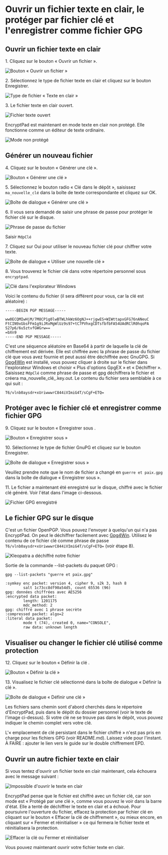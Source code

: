# Ouvrir un fichier texte en clair, le protéger par fichier clé et l'enregistrer comme fichier GPG

## Ouvrir un fichier texte en clair

1\. Cliquez sur le bouton «&nbsp;Ouvrir un fichier&nbsp;».

![Bouton «&nbsp;Ouvrir un fichier&nbsp;»](images/open_text_file.png)

2\. Sélectionnez le type de fichier texte en clair et cliquez sur le bouton Enregistrer.

![Type de fichier «&nbsp;Texte en clair&nbsp;»](images/open_file_dialog_text_file.png)

3\. Le fichier texte en clair ouvert.

![Fichier texte ouvert](images/text_file_opened.png)

EncryptPad est maintenant en mode texte en clair non protégé. Elle fonctionne comme un éditeur de texte ordinaire.

![Mode non protégé](images/unprotected_status.png)

## Générer un nouveau fichier

4\. Cliquez sur le bouton «&nbsp;Générer une clé&nbsp;».

![Bouton «&nbsp;Générer une clé&nbsp;»](images/generate_key_tool_button.png)

5\. Sélectionnez le bouton radio «&nbsp;Clé dans le dépôt&nbsp;», saisissez `ma_nouvelle_clé` dans la boîte de texte correspondante et cliquez sur OK.

![Boîte de dialogue «&nbsp;Générer une clé&nbsp;»](images/generate_key_dialog.png)

6\. Il vous sera demandé de saisir une phrase de passe pour protéger le fichier clé sur le disque.

![Phrase de passe du fichier](images/set_passphrase_for_key.png)

Saisir `MdpClé`

7\. Cliquez sur Oui pour utiliser le nouveau fichier clé pour chiffrer votre texte.

![Boîte de dialogue «&nbsp;Utiliser une nouvelle clé&nbsp;»](images/use_new_key_dialog.png)

8\. Vous trouverez le fichier clé dans votre répertoire personnel sous `encryptpad`.

![Clé dans l'explorateur Windows](images/key_in_explorer.png)

Voici le contenu du fichier (il sera différent pour vous, car la clé est aléatoire) :<br/> 

    -----BEGIN PGP MESSAGE-----
    
    ww0ECQMIwHjM/7M8CP1g0lwBTWLhkWz6OgNJ++rjgwES+WIWttapxGFG76nANeuC
    FtCIN9xGbsFFm1g9iJRxMgWlUz9s97+tC7PVhxgCDTsfbfbFA54UAdRClR0hqoPA
    S27p6/6u5ztvfGWGrw==
    =bXn9
    -----END PGP MESSAGE-----

C'est une séquence aléatoire en Base64 à partir de laquelle la clé de chiffrement est dérivée. Elle est chiffrée avec la phrase de passe du fichier clé que vous avez fournie et peut aussi être déchiffrée avec GnuGPG. Si [Gpg4Win](https://www.gpg4win.org/) est installé, vous pouvez cliquer à droite sur le fichier dans l'explorateur Windows et choisir «&nbsp;Plus d'options GpgEX&nbsp;» et «&nbsp;Déchiffrer&nbsp;». Saisissez `MdpClé` comme phrase de passe et gpg déchiffrera le fichier et créera ma_nouvelle_clé_.key.out. Le contenu du fichier sera semblable à ce qui suit :

    T6/vlnb0aysdr+xUriwwwrC844iVImiG4T/sCgF+ETQ=

## Protéger avec le fichier clé et enregistrer comme fichier GPG

9\. Cliquez sur le bouton «&nbsp;Enregistrer sous&nbsp;.

![Bouton «&nbsp;Enregistrer sous&nbsp;»](images/save_as_tool_button.png)

10\. Sélectionnez le type de fichier GnuPG et cliquez sur le bouton Enregistrer.

![Boîte de dialogue « Enregistrer sous »](images/save_as_dialog.png)

Veuillez prendre note que le nom de fichier a changé en `guerre et paix.gpg` dans la boîte de dialogue «&nbsp;Enregistrer sous&nbsp;».

11\. Le fichier a maintenant été enregistré sur le disque, chiffré avec le fichier clé généré. Voir l'état dans l'image ci-dessous.

![Fichier GPG enregistré](images/key_protected_status.png)

## Le fichier GPG sur le disque

C'est un fichier OpenPGP. Vous pouvez l'envoyer à quelqu'un qui n'a pas EncryptPad. On peut le déchiffrer facilement avec [Gpg4Win](https://www.gpg4win.org/). Utilisez le contenu de ce fichier clé comme phrase de passe `T6/vlnb0aysdr+xUriwwwrC844iVImiG4T/sCgF+ETQ=` (voir étape 8).   

![Kleopatra a déchiffré notre fichier](images/kleopatra_decrypted.png)

Sortie de la commande --list-packets du paquet GPG :

    gpg --list-packets "guerre et paix.gpg"
    
    :symkey enc packet: version 4, cipher 9, s2k 3, hash 8
            salt 1c73cc8df90a54d5, count 65536 (96)
    gpg: données chiffrées avec AES256
    :encrypted data packet:
            length: 1201175
            mdc_method: 2
    gpg: chiffré avec 1 phrase secrète
    :compressed packet: algo=2
    :literal data packet:
            mode t (74), created 0, name="CONSOLE",
            raw data: unknown length

## Visualiser ou changer le fichier clé utilisé comme protection

12\. Cliquez sur le bouton «&nbsp;Définir la clé&nbsp;.

![Bouton «&nbsp;Définir la clé&nbsp;»](images/set_key_tool_button.png)

13\. Visualisez le fichier clé sélectionné dans la boîte de dialogue «&nbsp;Définir la clé&nbsp;».

![Boîte de dialogue «&nbsp;Définir une clé&nbsp;»](images/set_key_dialog.png)

Les fichiers sans chemin sont d'abord cherchés dans le répertoire d'EncryptPad, puis dans le dépôt du dossier personnel (voir le texte de l'image ci-dessus). Si votre clé ne se trouve pas dans le dépôt, vous pouvez indiquer le chemin complet vers votre clé. 

L'«&nbsp;emplacement de clé persistant dans le fichier chiffré&nbsp;» n'est pas pris en charge pour les fichiers GPG (voir README.md). Laissez vide pour l'instant. À FAIRE : ajouter le lien vers le guide sur le double chiffrement  EPD.

## Ouvrir un autre fichier texte en clair

Si vous tentez d'ouvrir un fichier texte en clair maintenant, cela échouera avec le message suivant :

![Impossible d'ouvrir le texte en clair](images/open_another_plain_text.png)

EncryptPad pense que le fichier est chiffré avec un fichier clé, car son mode est «&nbsp;Protégé par une clé&nbsp;», comme vous pouvez le voir dans la barre d'état. Elle a tenté de déchiffrer le texte en clair et a échoué. Pour poursuivre l'ouverture du fichier, effacez la protection par fichier clé en cliquant sur le bouton «&nbsp;Effacer la clé de chiffrement&nbsp;», ou mieux encore, en cliquant sur «&nbsp;Fermer et réinitialiser&nbsp;» ce qui fermera le fichier texte et réinitialisera la protection.

![Effacer la clé ou Fermer et réinitialiser](images/clear_key_or_close_and_reset.png)

Vous pouvez maintenant ouvrir votre fichier texte en clair.
